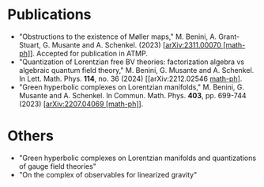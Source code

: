 # Publications

- "Obstructions to the existence of Møller maps," M. Benini, A. Grant-Stuart, G. Musante and A. Schenkel. (2023) [[arXiv:2311.00070 [math-ph]](https://arxiv.org/abs/2311.00070)]. Accepted for publication in ATMP. 
- "Quantization of Lorentzian free BV theories: factorization algebra vs algebraic quantum field theory," M. Benini, G. Musante and A. Schenkel. In Lett. Math. Phys. **114**, no. 36 (2024) [[arXiv:2212.02546 [math-ph](https://arxiv.org/abs/2212.02546)].
- "Green hyperbolic complexes on Lorentzian manifolds," M. Benini, G. Musante and A. Schenkel. In Commun. Math. Phys. **403**, pp. 699-744 (2023) [[arXiv:2207.04069 [math-ph]](https://arxiv.org/abs/2207.04069)].

# Others

- "Green hyperbolic complexes on Lorentzian manifolds and quantizations of gauge field theories"
- "On the complex of observables for linearized gravity"
